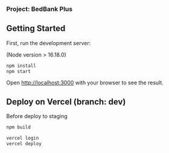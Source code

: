 ### Project: BedBank Plus

## Getting Started

First, run the development server:

(Node version > 16.18.0)
```bash
npm install
npm start
```

Open [http://localhost:3000](http://localhost:3000) with your browser to see the result.

## Deploy on Vercel (branch: dev)
Before deploy to staging
```bash
npm build
```

```bash
vercel login
vercel deploy
```
